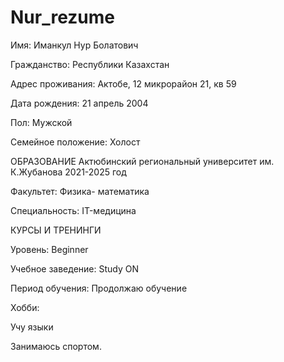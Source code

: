 # Nur_rezume
Имя: Иманкул Нур Болатович

 Гражданство: Республики Казахстан

 Адрес проживания: Актобе, 12 микрорайон 21, кв 59

 Дата рождения: 21 апрель 2004
 
 Пол: Мужской

 Семейное положение: Холост

ОБРАЗОВАНИЕ
Актюбинский региональный университет им. К.Жубанова 2021-2025 год

Факультет: Физика- математика

Специальность: IT-медицина

КУРСЫ И ТРЕНИНГИ

Уровень: Beginner

Учебное заведение: Study ON

Период обучения: Продолжаю обучение

 Хобби:
 
Учу языки

Занимаюсь спортом.
